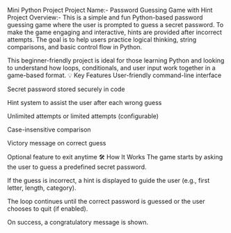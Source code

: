 Mini Python Project
Project Name:- Password Guessing Game with Hint
Project Overview:-
This is a simple and fun Python-based password guessing game where the user is prompted to guess a secret password. To make the game engaging and interactive, hints are provided after incorrect attempts. The goal is to help users practice logical thinking, string comparisons, and basic control flow in Python.

This beginner-friendly project is ideal for those learning Python and looking to understand how loops, conditionals, and user input work together in a game-based format.
💡 Key Features
User-friendly command-line interface

Secret password stored securely in code

Hint system to assist the user after each wrong guess

Unlimited attempts or limited attempts (configurable)

Case-insensitive comparison

Victory message on correct guess

Optional feature to exit anytime
🛠️ How It Works
The game starts by asking the user to guess a predefined secret password.

If the guess is incorrect, a hint is displayed to guide the user (e.g., first letter, length, category).

The loop continues until the correct password is guessed or the user chooses to quit (if enabled).

On success, a congratulatory message is shown.
